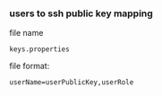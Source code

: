 <!--

    Copyright (C) 2011-2013 Barchart, Inc. <http://www.barchart.com/>

    All rights reserved. Licensed under the OSI BSD License.

    http://www.opensource.org/licenses/bsd-license.php

-->
### users to ssh public key mapping

file name

```
keys.properties
```

file format:
```
userName=userPublicKey,userRole
```
